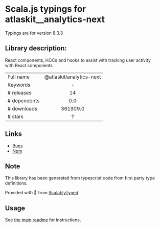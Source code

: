 
# Scala.js typings for atlaskit__analytics-next

Typings are for version 8.3.3

## Library description:
React components, HOCs and hooks to assist with tracking user activity with React components

|                    |                 |
| ------------------ | :-------------: |
| Full name          | @atlaskit/analytics-next |
| Keywords           | - |
| # releases         | 14 |
| # dependents       | 0.0 |
| # downloads        | 361909.0 |
| # stars            | ? |

## Links
- [Bugs](https://bitbucket.org/atlassian/atlassian-frontend/issues)
- [Npm](https://www.npmjs.com/package/%40atlaskit%2Fanalytics-next)
    


## Note
This library has been generated from typescript code from first party type definitions.

Provided with :purple_heart: from [ScalablyTyped](https://github.com/oyvindberg/ScalablyTyped)

## Usage
See [the main readme](../../readme.md) for instructions.


